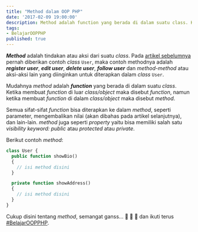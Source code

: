 ```yaml
---
title: "Method dalam OOP PHP"
date: '2017-02-09 19:00:00'
description: Method adalah function yang berada di dalam suatu class. Ketika membuat function di luar class/object maka disebut function, namun ketika membuat function di dalam class/object maka disebut method
tags:
- BelajarOOPPHP
published: true
---
```


**_Method_** adalah tindakan atau aksi dari suatu *class*. Pada <a href="https://khoerodin.id/class-dan-property-dalam-oop-php/" target="_blank">artikel sebelumnya</a> pernah diberikan contoh *class* `User`, maka contoh methodnya adalah **_register user_**, **_edit user_**, **_delete user_**, **_follow user_** dan *method-method* atau aksi-aksi lain yang diinginkan untuk diterapkan dalam *class* `User`.

Mudahnya *method* adalah **_function_** yang berada di dalam suatu *class*. Ketika membuat *function* di luar *class/object* maka disebut *function*, namun ketika membuat *function* di dalam *class/object* maka disebut *method*. 

Semua sifat-sifat *function* bisa diterapkan ke dalam *method*, seperti parameter, mengembalikan nilai (akan dibahas pada artikel selanjutnya), dan lain-lain. *method* juga seperti *property* yaitu bisa memiliki salah satu *visibility keyword: public* atau *protected* atau *private*. 

Berikut contoh *method*:

```php
class User {
  public function showBio()
  {
  	// isi method disini
  }

  private function showAddress()
  {
  	// isi method disini
  }
}
```

Cukup disini tentang *method*, semangat ganss... :muscle: :muscle: :muscle: dan ikuti terus <a href="https://khoerodin.id/tag/#BelajarOOPPHP" target="_blank">#BelajarOOPPHP</a>.